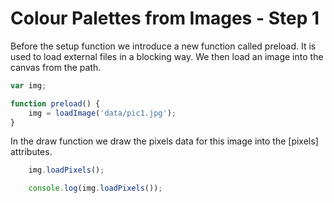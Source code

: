 # Colour Palettes from Images - Step 1

Before the setup function we introduce a new function called preload. It is used to load external files in a blocking way. We then load an image into the canvas from the path.

```js
var img;

function preload() {
    img = loadImage('data/pic1.jpg');
}
```

In the draw function we draw the pixels data for this image into the [pixels] attributes.

```js
    img.loadPixels();

    console.log(img.loadPixels());
```

